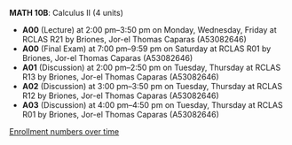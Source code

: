 **MATH 10B**: Calculus II (4 units)

- **A00** (Lecture) at 2:00 pm–3:50 pm on Monday, Wednesday, Friday at RCLAS R21 by Briones, Jor-el Thomas Caparas (A53082646)
- **A00** (Final Exam) at 7:00 pm–9:59 pm on Saturday at RCLAS R01 by Briones, Jor-el Thomas Caparas (A53082646)
- **A01** (Discussion) at 2:00 pm–2:50 pm on Tuesday, Thursday at RCLAS R13 by Briones, Jor-el Thomas Caparas (A53082646)
- **A02** (Discussion) at 3:00 pm–3:50 pm on Tuesday, Thursday at RCLAS R12 by Briones, Jor-el Thomas Caparas (A53082646)
- **A03** (Discussion) at 4:00 pm–4:50 pm on Tuesday, Thursday at RCLAS R01 by Briones, Jor-el Thomas Caparas (A53082646)

[Enrollment numbers over time](./MATH10B.tsv)
